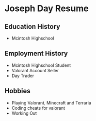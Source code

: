 # **Joseph Day Resume**

## **Education History**
- Mcintosh Highschool

## **Employment History**
- Mcintosh Highschool Student
- Valorant Account Seller
- Day Trader

## **Hobbies**
- Playing Valorant, Minecraft and Terraria
- Coding cheats for valorant
- Working Out
